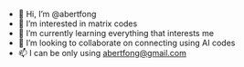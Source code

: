 - 👋 Hi, I’m @abertfong
- 👀 I’m interested in matrix codes
- 🌱 I’m currently learning everything that interests me
- 💞️ I’m looking to collaborate on connecting using AI codes
- 📫 I can be only using abertfong@gmail.com

<!---
abertfong/abertfong is a ✨ special ✨ repository because its `README.md` (this file) appears on your GitHub profile.
You can click the Preview link to take a look at your changes.
--->
